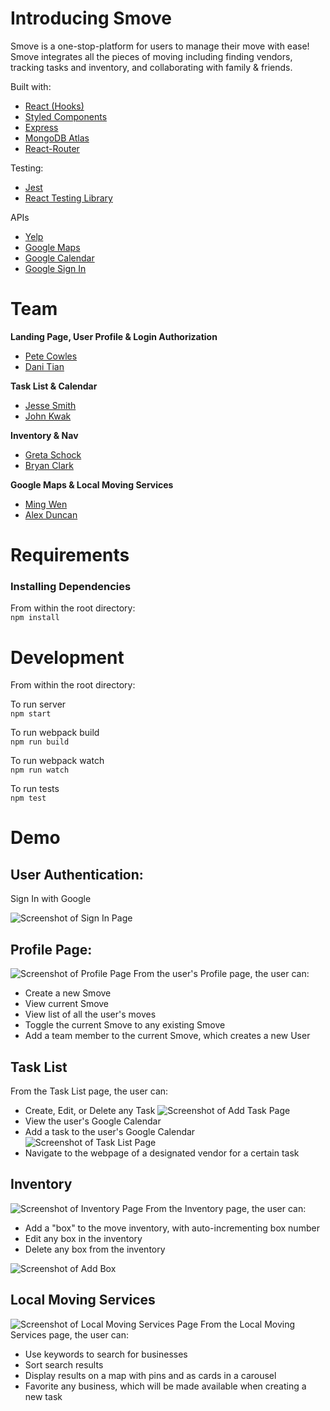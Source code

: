 # Introducing Smove

Smove is a one-stop-platform for users to manage their move with ease! <br />
Smove integrates all the pieces of moving including finding vendors, tracking tasks and inventory, and collaborating with family & friends.

Built with:
* [React (Hooks)](https://reactjs.org/)
* [Styled Components](https://styled-components.com/)
* [Express](https://expressjs.com/)
* [MongoDB Atlas](www.mongodb.com)
* [React-Router](https://reactrouter.com/)

Testing:
* [Jest](https://jestjs.io/)
* [React Testing Library](https://testing-library.com/docs/react-testing-library/intro/)

APIs
* [Yelp](https://www.yelp.com/developers)
* [Google Maps](https://developers.google.com/maps)
* [Google Calendar](https://developers.google.com/calendar)
* [Google Sign In](https://developers.google.com/maps)

Team
=============
<b>Landing Page, User Profile & Login Authorization</b>
* [Pete Cowles](https://github.com/KilgoreTrout9)
* [Dani Tian](https://github.com/danitian)

<b>Task List & Calendar</b>
* [Jesse Smith](https://github.com/jessesmith-13)
* [John Kwak](https://github.com/johnkwak08)

<b>Inventory & Nav</b>
* [Greta Schock](https://github.com/grsc0529)
* [Bryan Clark](https://github.com/bryancWA)

<b>Google Maps & Local Moving Services</b>
* [Ming Wen](https://github.com/mingwencode)
* [Alex Duncan](https://github.com/monkeymedic26)

Requirements
=============
<h3>Installing Dependencies</h3>

From within the root directory:<br>
`npm install`

Development
=============
From within the root directory:

To run server<br>
`npm start`

To run webpack build<br>
`npm run build`

To run webpack watch<br>
`npm run watch`

To run tests<br>
`npm test`

Demo
=============

## User Authentication:<br>
Sign In with Google

![Screenshot of Sign In Page](https://github.com/BlueOcean-Smove/Smove/blob/1d6e9640a81e79b44197d39e9d18646f260cb528/SmoveScreenshots/Screen%20Shot%202021-04-10%20at%2010.05.57%20AM.png)

## Profile Page:<br>
![Screenshot of Profile Page](https://github.com/BlueOcean-Smove/Smove/blob/1d6e9640a81e79b44197d39e9d18646f260cb528/SmoveScreenshots/Screen%20Shot%202021-04-10%20at%2010.37.53%20AM.png)
From the user's Profile page, the user can:
- Create a new Smove
- View current Smove
- View list of all the user's moves
- Toggle the current Smove to any existing Smove
- Add a team member to the current Smove, which creates a new User

## Task List<br>

From the Task List page, the user can:
- Create, Edit, or Delete any Task
![Screenshot of Add Task Page](https://github.com/BlueOcean-Smove/Smove/blob/1d6e9640a81e79b44197d39e9d18646f260cb528/SmoveScreenshots/Screen%20Shot%202021-04-10%20at%2010.15.54%20AM.png)
- View the user's Google Calendar
- Add a task to the user's Google Calendar
![Screenshot of Task List Page](https://github.com/BlueOcean-Smove/Smove/blob/1d6e9640a81e79b44197d39e9d18646f260cb528/SmoveScreenshots/Screen%20Shot%202021-04-10%20at%2010.16.09%20AM.png)
- Navigate to the webpage of a designated vendor for a certain task


## Inventory<br>
![Screenshot of Inventory Page](https://github.com/BlueOcean-Smove/Smove/blob/1d6e9640a81e79b44197d39e9d18646f260cb528/SmoveScreenshots/Screen%20Shot%202021-04-10%20at%2010.17.23%20AM.png)
From the Inventory page, the user can:
- Add a "box" to the move inventory, with auto-incrementing box number
- Edit any box in the inventory
- Delete any box from the inventory 

![Screenshot of Add Box](https://github.com/BlueOcean-Smove/Smove/blob/1d6e9640a81e79b44197d39e9d18646f260cb528/SmoveScreenshots/Screen%20Shot%202021-04-10%20at%2010.16.23%20AM.png)

## Local Moving Services<br>
![Screenshot of Local Moving Services Page](https://github.com/BlueOcean-Smove/Smove/blob/1d6e9640a81e79b44197d39e9d18646f260cb528/SmoveScreenshots/Screen%20Shot%202021-04-10%20at%2010.27.35%20AM.png)
From the Local Moving Services page, the user can:
- Use keywords to search for businesses
- Sort search results
- Display results on a map with pins and as cards in a carousel
- Favorite any business, which will be made available when creating a new task
